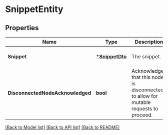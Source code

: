 # SnippetEntity

## Properties
Name | Type | Description | Notes
------------ | ------------- | ------------- | -------------
**Snippet** | [***SnippetDto**](SnippetDTO.md) | The snippet. | [optional] [default to null]
**DisconnectedNodeAcknowledged** | **bool** | Acknowledges that this node is disconnected to allow for mutable requests to proceed. | [optional] [default to null]

[[Back to Model list]](../README.md#documentation-for-models) [[Back to API list]](../README.md#documentation-for-api-endpoints) [[Back to README]](../README.md)


